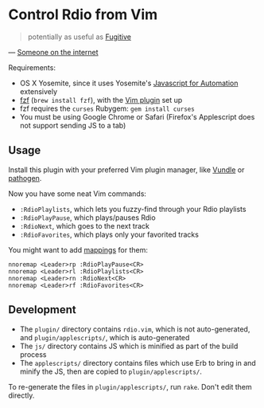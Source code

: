 # Control Rdio from Vim

> potentially as useful as [Fugitive]

&mdash; [Someone on the internet](http://www.reddit.com/r/vim/comments/2n04wj/control_rdio_from_vim/cm978ag)

[Fugitive]: https://github.com/tpope/vim-fugitive

Requirements:

* OS X Yosemite, since it uses Yosemite's [Javascript for Automation] extensively
* [fzf][fzf] (`brew install fzf`), with the [Vim plugin][fzf-vim] set up
* fzf requires the `curses` Rubygem: `gem install curses`
* You must be using Google Chrome or Safari (Firefox's Applescript does not
  support sending JS to a tab)

[Javascript for Automation]: https://developer.apple.com/library/mac/releasenotes/InterapplicationCommunication/RN-JavaScriptForAutomation/index.html
[fzf]: https://github.com/junegunn/fzf
[fzf-vim]: https://github.com/junegunn/fzf#install-as-vim-plugin

## Usage

Install this plugin with your preferred Vim plugin manager, like [Vundle] or
[pathogen].

[Vundle]: https://github.com/gmarik/Vundle.vim
[pathogen]: https://github.com/tpope/vim-pathogen

Now you have some neat Vim commands:

* `:RdioPlaylists`, which lets you fuzzy-find through your Rdio playlists
* `:RdioPlayPause`, which plays/pauses Rdio
* `:RdioNext`, which goes to the next track
* `:RdioFavorites`, which plays only your favorited tracks

You might want to add [mappings] for them:

[mappings]: http://learnvimscriptthehardway.stevelosh.com/chapters/05.html

```vim
nnoremap <Leader>rp :RdioPlayPause<CR>
nnoremap <Leader>rl :RdioPlaylists<CR>
nnoremap <Leader>rn :RdioNext<CR>
nnoremap <Leader>rf :RdioFavorites<CR>
```

## Development

* The `plugin/` directory contains `rdio.vim`, which is not auto-generated, and
  `plugin/applescripts/`, which is auto-generated
* The `js/` directory contains JS which is minified as part of the build process
* The `applescripts/` directory contains files which use Erb to bring in and
  minify the JS, then are copied to `plugin/applescripts/`.

To re-generate the files in `plugin/applescripts/`, run `rake`. Don't edit them
directly.
